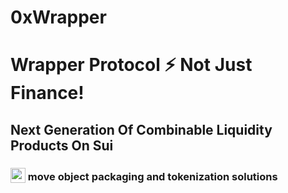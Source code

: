 # 0xWrapper 

# Wrapper Protocol ⚡ Not Just Finance!

## Next Generation Of Combinable Liquidity Products On Sui
### <img src="https://github.com/0xWrapper/0xWrapper/assets/170996409/1d338e30-a12d-48ee-9899-2e962bf67e36" style="width: 24px; height: 24px; vertical-align: bottom;"> move object packaging and tokenization solutions
